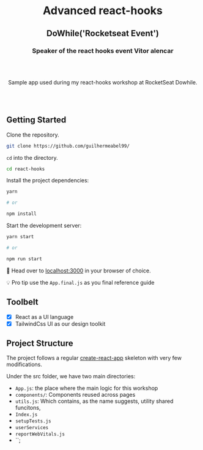 <h1 align="center">
	Advanced react-hooks
	
	
</h1>

<h2 align="center">
		DoWhile('Rocketseat Event')
	
</h2>

<h3 align="center">
	
Speaker of the react hooks event Vitor alencar
</h3>


<br>
<br>

<p align="center"> Sample app used during my react-hooks workshop at RocketSeat Dowhile.</p>

<br>
<br>

## Getting Started

Clone the repository.

```sh
git clone https://github.com/guilhermeabel99/
```

`cd` into the directory.

```sh
cd react-hooks
```

Install the project dependencies:

```sh
yarn

# or

npm install
```

Start the development server:

```sh
yarn start

# or

npm run start
```

🚀 Head over to [localhost:3000](http://localhost:3000) in your browser of choice.

💡 Pro tip use the `App.final.js` as you final reference guide

## Toolbelt

- [x] React as a UI language
- [x] TailwindCss UI as our design toolkit

## Project Structure

The project follows a regular [create-react-app](https://github.com/facebook/create-react-app) skeleton with very few modifications.

Under the src folder, we have two main directories:

- `App.js`: the place where the main logic for this workshop
- `components/`: Components reused across pages
- `utils.js`: Which contains, as the name suggests, utility shared funcitons,
- `Index.js`
- `setupTests.js`
- `userServices`
- `reportWebVitals.js`
- ``;

